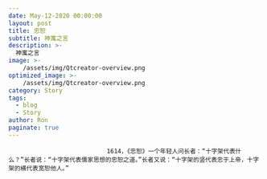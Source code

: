```yaml
---
date: May-12-2020 00:00:00
layout: post
title: 忠恕
subtitle: 神寓之言
description: >-
  神寓之言
image: >-
    /assets/img/Qtcreator-overview.png
optimized_image: >-
    /assets/img/Qtcreator-overview.png
category: Story
tags:
  - blog
  - Story
author: Ron
paginate: true
---
```


							　　1614，《忠恕》一个年轻人问长者：“十字架代表什么？”长者说：“十字架代表儒家思想的忠恕之道。”长者又说：“十字架的竖代表忠于上帝，十字架的横代表宽恕他人。”
							
							
						